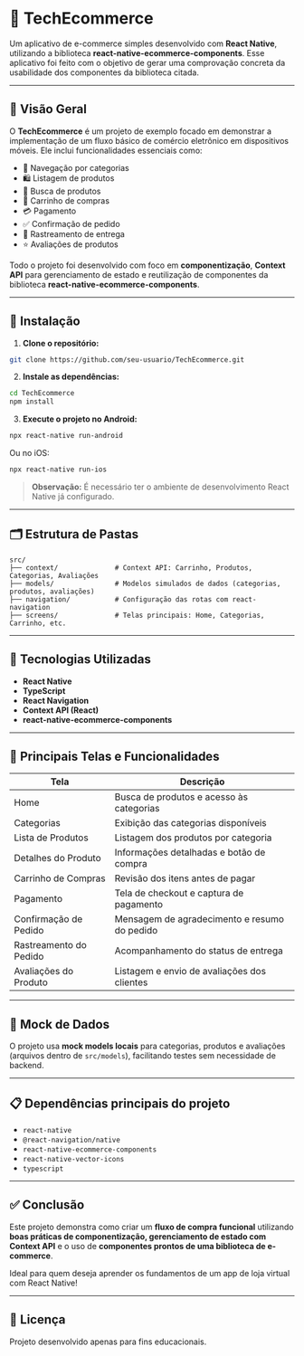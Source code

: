 
# 📱 TechEcommerce

Um aplicativo de e-commerce simples desenvolvido com **React Native**, utilizando a biblioteca **react-native-ecommerce-components**.
Esse aplicativo foi feito com o objetivo de gerar uma comprovação concreta da usabilidade dos componentes da biblioteca citada.

---

## 📌 Visão Geral

O **TechEcommerce** é um projeto de exemplo focado em demonstrar a implementação de um fluxo básico de comércio eletrônico em dispositivos móveis. Ele inclui funcionalidades essenciais como:

- 📂 Navegação por categorias
- 🛍️ Listagem de produtos
- 🔎 Busca de produtos
- 🛒 Carrinho de compras
- 💳 Pagamento
- ✅ Confirmação de pedido
- 🚚 Rastreamento de entrega
- ⭐ Avaliações de produtos

Todo o projeto foi desenvolvido com foco em **componentização**, **Context API** para gerenciamento de estado e reutilização de componentes da biblioteca **react-native-ecommerce-components**.

---

## 🚀 Instalação

1. **Clone o repositório:**

```bash
git clone https://github.com/seu-usuario/TechEcommerce.git
```

2. **Instale as dependências:**

```bash
cd TechEcommerce
npm install
```

3. **Execute o projeto no Android:**

```bash
npx react-native run-android
```

Ou no iOS:

```bash
npx react-native run-ios
```

> **Observação:** É necessário ter o ambiente de desenvolvimento React Native já configurado.

---

## 🗂️ Estrutura de Pastas

```plaintext
src/
├── context/              # Context API: Carrinho, Produtos, Categorias, Avaliações
├── models/               # Modelos simulados de dados (categorias, produtos, avaliações)
├── navigation/           # Configuração das rotas com react-navigation
├── screens/              # Telas principais: Home, Categorias, Carrinho, etc.
```

---

## 🧱 Tecnologias Utilizadas

- **React Native**
- **TypeScript**
- **React Navigation**
- **Context API (React)**
- **react-native-ecommerce-components**

---

## 📲 Principais Telas e Funcionalidades

| Tela                       | Descrição                              |
|----------------------------|----------------------------------------|
| Home                       | Busca de produtos e acesso às categorias |
| Categorias                 | Exibição das categorias disponíveis    |
| Lista de Produtos          | Listagem dos produtos por categoria    |
| Detalhes do Produto        | Informações detalhadas e botão de compra |
| Carrinho de Compras        | Revisão dos itens antes de pagar       |
| Pagamento                  | Tela de checkout e captura de pagamento |
| Confirmação de Pedido      | Mensagem de agradecimento e resumo do pedido |
| Rastreamento do Pedido     | Acompanhamento do status de entrega    |
| Avaliações do Produto      | Listagem e envio de avaliações dos clientes |

---

## 📡 Mock de Dados

O projeto usa **mock models locais** para categorias, produtos e avaliações (arquivos dentro de `src/models`), facilitando testes sem necessidade de backend.

---

## 📋 Dependências principais do projeto

- `react-native`
- `@react-navigation/native`
- `react-native-ecommerce-components`
- `react-native-vector-icons`
- `typescript`

---

## ✅ Conclusão

Este projeto demonstra como criar um **fluxo de compra funcional** utilizando **boas práticas de componentização, gerenciamento de estado com Context API** e o uso de **componentes prontos de uma biblioteca de e-commerce**.

Ideal para quem deseja aprender os fundamentos de um app de loja virtual com React Native!

---

## 📄 Licença

Projeto desenvolvido apenas para fins educacionais.

